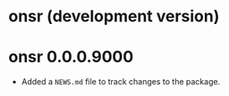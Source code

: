 # onsr (development version)

# onsr 0.0.0.9000

* Added a `NEWS.md` file to track changes to the package.
